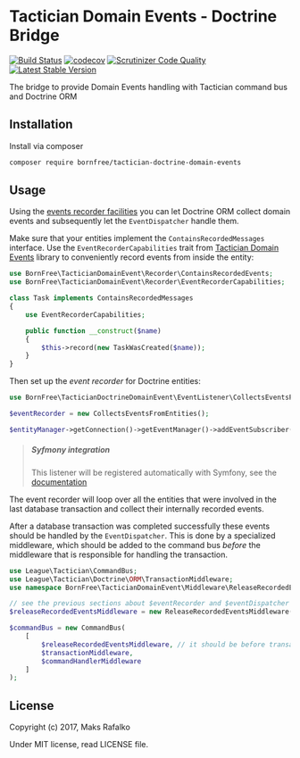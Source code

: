 Tactician Domain Events - Doctrine Bridge
=========================================

[![Build Status](https://travis-ci.org/borNfreee/tactician-doctrine-domain-events.svg?branch=master)](https://travis-ci.org/borNfreee/tactician-doctrine-domain-events)
[![codecov](https://codecov.io/gh/borNfreee/tactician-doctrine-domain-events/branch/master/graph/badge.svg)](https://codecov.io/gh/borNfreee/tactician-doctrine-domain-events)
[![Scrutinizer Code Quality](https://scrutinizer-ci.com/g/borNfreee/tactician-domain-events/badges/quality-score.png?b=master)](https://scrutinizer-ci.com/g/borNfreee/tactician-domain-events/?branch=master)
[![Latest Stable Version](https://poser.pugx.org/bornfree/tactician-doctrine-domain-events/v/stable)](https://packagist.org/packages/bornfree/tactician-doctrine-domain-events)

The bridge to provide Domain Events handling with Tactician command bus and Doctrine ORM

Installation
------------

Install via composer

```bash
composer require bornfree/tactician-doctrine-domain-events
```

Usage
-----

Using the [events recorder facilities](https://maks-rafalko.github.io/tactician-domain-events/doc/domain_events.html#record-events-in-entity) you can let Doctrine ORM collect domain events and subsequently let the `EventDispatcher` handle them.

Make sure that your entities implement the `ContainsRecordedMessages` interface. Use the
`EventRecorderCapabilities` trait from [Tactician Domain Events](https://maks-rafalko.github.io/tactician-domain-events) library to conveniently record events from inside the entity:

```php
use BornFree\TacticianDomainEvent\Recorder\ContainsRecordedEvents;
use BornFree\TacticianDomainEvent\Recorder\EventRecorderCapabilities;

class Task implements ContainsRecordedMessages
{
    use EventRecorderCapabilities;

    public function __construct($name)
    {
        $this->record(new TaskWasCreated($name));
    }
}
```

Then set up the *event recorder* for Doctrine entities:

```php
use BornFree\TacticianDoctrineDomainEvent\EventListener\CollectsEventsFromEntities;

$eventRecorder = new CollectsEventsFromEntities();

$entityManager->getConnection()->getEventManager()->addEventSubscriber($eventRecorder);
```

> ##### Syfmony integration
> This listener will be registered automatically with Symfony, see the [documentation](https://maks-rafalko.github.io/tactician-domain-events-bundle)

The event recorder will loop over all the entities that were involved in the last database transaction and collect their
internally recorded events.

After a database transaction was completed successfully these events should be handled by the `EventDispatcher`. This is done by
a specialized middleware, which should be added to the command bus *before* the middleware that is responsible for
handling the transaction.

```php
use League\Tactician\CommandBus;
use League\Tactician\Doctrine\ORM\TransactionMiddleware;
use namespace BornFree\TacticianDomainEvent\Middleware\ReleaseRecordedEventsMiddleware;

// see the previous sections about $eventRecorder and $eventDispatcher
$releaseRecordedEventsMiddleware = new ReleaseRecordedEventsMiddleware($eventRecorder, $eventDispatcher);

$commandBus = new CommandBus(
    [
        $releaseRecordedEventsMiddleware, // it should be before transaction middleware
        $transactionMiddleware,
        $commandHandlerMiddleware
    ]
);
```


License
-------

Copyright (c) 2017, Maks Rafalko

Under MIT license, read LICENSE file.
